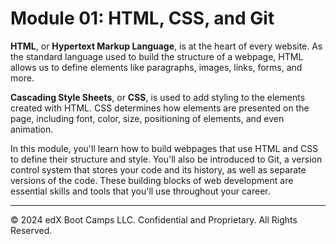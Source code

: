 # Module 01: HTML, CSS, and Git
**HTML**, or **Hypertext Markup Language**, is at the heart of every website. As the standard language used to build the structure of a webpage, HTML allows us to define elements like paragraphs, images, links, forms, and more.

**Cascading Style Sheets**, or **CSS**, is used to add styling to the elements created with HTML. CSS determines how elements are presented on the page, including font, color, size, positioning of elements, and even animation.

In this module, you'll learn how to build webpages that use HTML and CSS to define their structure and style. You'll also be introduced to Git, a version control system that stores your code and its history, as well as separate versions of the code. These building blocks of web development are essential skills and tools that you'll use throughout your career.

---
© 2024 edX Boot Camps LLC. Confidential and Proprietary. All Rights Reserved.
